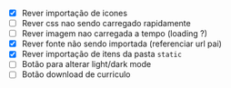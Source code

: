 - [x] Rever importação de icones
- [ ] Rever css nao sendo carregado rapidamente
- [ ] Rever imagem nao carregada a tempo (loading ?)
- [x] Rever fonte não sendo importada (referenciar url pai)
- [x] Rever importação de itens da pasta `static`
- [ ] Botão para alterar light/dark mode
- [ ] Botão download de curriculo